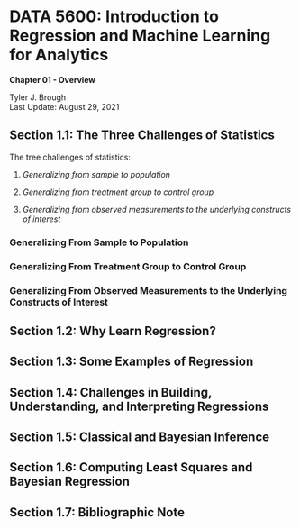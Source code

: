<!--

---
jupyter:
  jupytext:
    formats: ipynb,md
    hide_notebook_metadata: true
    text_representation:
      extension: .md
      format_name: markdown
      format_version: '1.2'
      jupytext_version: 1.6.0
  kernelspec:
    display_name: Python 3
    language: python
    name: python3
---

-->

<!-- #region slideshow={"slide_type": "slide"} -->
# DATA 5600: Introduction to Regression and Machine Learning for Analytics <br>

__Chapter 01 - Overview__ <br>

Tyler J. Brough <br>
Last Update: August 29, 2021 <br>

<!-- #endregion -->


<!-- #region slideshow={"slide_type": "slide"} tags=[] -->
## Section 1.1: The Three Challenges of Statistics
<!-- #endregion -->


<!-- #region slideshow={"slide_type": "subslide"} -->
The tree challenges of statistics: 

1. _Generalizing from sample to population_

2. _Generalizing from treatment group to control group_

3. _Generalizing from observed measurements to the underlying constructs of interest_
<!-- #endregion -->


<!-- #region slideshow={'slide_type": "subslide"} -->
### Generalizing From Sample to Population

<!-- #endregion -->


<!-- #region slideshow={'slide_type": "subslide"} -->
### Generalizing From Treatment Group to Control Group 

<!-- #endregion -->


<!-- #region slideshow={'slide_type": "subslide"} -->
### Generalizing From Observed Measurements to the Underlying Constructs of Interest 

<!-- #endregion -->


<!--- #region slideshow={'slide_type": "slide"} -->
## Section 1.2: Why Learn Regression?

<!-- #endregion -->



<!--- #region slideshow={'slide_type": "slide"} -->
## Section 1.3: Some Examples of Regression

<!-- #endregion -->


<!--- #region slideshow={'slide_type": "slide"} -->
## Section 1.4: Challenges in Building, Understanding, and Interpreting Regressions

<!-- #endregion -->


<!--- #region slideshow={'slide_type": "slide"} -->
## Section 1.5: Classical and Bayesian Inference

<!-- #endregion -->


<!--- #region slideshow={'slide_type": "slide"} -->
## Section 1.6: Computing Least Squares and Bayesian Regression

<!-- #endregion -->


<!--- #region slideshow={'slide_type": "slide"} -->
## Section 1.7: Bibliographic Note
<!-- #endregion -->



<!--- #region slideshow={'slide_type": "slide"} -->

<!-- #endregion -->

